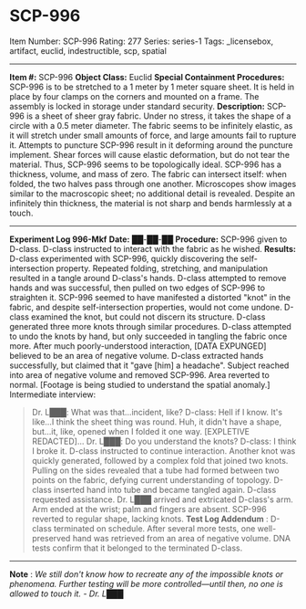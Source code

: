 # SCP-996
Item Number: SCP-996
Rating: 277
Series: series-1
Tags: _licensebox, artifact, euclid, indestructible, scp, spatial

---

**Item #:** SCP-996
**Object Class:** Euclid
**Special Containment Procedures:** SCP-996 is to be stretched to a 1 meter by 1 meter square sheet. It is held in place by four clamps on the corners and mounted on a frame. The assembly is locked in storage under standard security.
**Description:** SCP-996 is a sheet of sheer gray fabric. Under no stress, it takes the shape of a circle with a 0.5 meter diameter. The fabric seems to be infinitely elastic, as it will stretch under small amounts of force, and large amounts fail to rupture it. Attempts to puncture SCP-996 result in it deforming around the puncture implement. Shear forces will cause elastic deformation, but do not tear the material. Thus, SCP-996 seems to be topologically ideal.
SCP-996 has a thickness, volume, and mass of zero. The fabric can intersect itself: when folded, the two halves pass through one another. Microscopes show images similar to the macroscopic sheet; no additional detail is revealed. Despite an infinitely thin thickness, the material is not sharp and bends harmlessly at a touch.
* * *
**Experiment Log 996-Mkf**
**Date:** ██-██-██
**Procedure:** SCP-996 given to D-class. D-class instructed to interact with the fabric as he wished.
**Results:** D-class experimented with SCP-996, quickly discovering the self-intersection property. Repeated folding, stretching, and manipulation resulted in a tangle around D-class's hands. D-class attempted to remove hands and was successful, then pulled on two edges of SCP-996 to straighten it.
SCP-996 seemed to have manifested a distorted "knot" in the fabric, and despite self-intersection properties, would not come undone. D-class examined the knot, but could not discern its structure.
D-class generated three more knots through similar procedures. D-class attempted to undo the knots by hand, but only succeeded in tangling the fabric once more. After much poorly-understood interaction, [DATA EXPUNGED] believed to be an area of negative volume. D-class extracted hands successfully, but claimed that it "gave [him] a headache". Subject reached into area of negative volume and removed SCP-996. Area reverted to normal. [Footage is being studied to understand the spatial anomaly.]
Intermediate interview:
> Dr. L███: What was that…incident, like?
> D-class: Hell if I know. It's like…I think the sheet thing was round. Huh, it didn't have a shape, but…it, like, opened when I folded it one way. [EXPLETIVE REDACTED]…
> Dr. L███: Do you understand the knots?
> D-class: I think I broke it.
D-class instructed to continue interaction. Another knot was quickly generated, followed by a complex fold that joined two knots. Pulling on the sides revealed that a tube had formed between two points on the fabric, defying current understanding of topology. D-class inserted hand into tube and became tangled again. D-class requested assistance.
Dr. L███ arrived and extricated D-class's arm. Arm ended at the wrist; palm and fingers are absent. SCP-996 reverted to regular shape, lacking knots.
**Test Log Addendum** : D-class terminated on schedule. After several more tests, one well-preserved hand was retrieved from an area of negative volume. DNA tests confirm that it belonged to the terminated D-class.
* * *
**Note** : _We still don't know how to recreate any of the impossible knots or phenomena. Further testing will be more controlled—until then, no one is allowed to touch it. - Dr. L███_